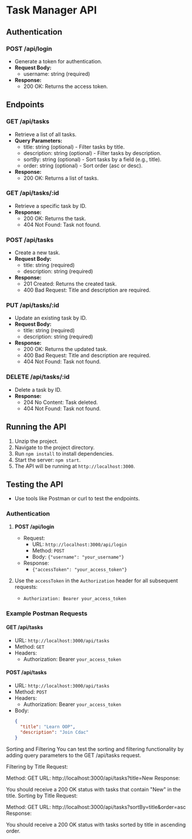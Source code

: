 # Task Manager API

## Authentication

### POST /api/login
- Generate a token for authentication.
- **Request Body:**
  - username: string (required)
- **Response:**
  - 200 OK: Returns the access token.

## Endpoints

### GET /api/tasks
- Retrieve a list of all tasks.
- **Query Parameters:**
  - title: string (optional) - Filter tasks by title.
  - description: string (optional) - Filter tasks by description.
  - sortBy: string (optional) - Sort tasks by a field (e.g., title).
  - order: string (optional) - Sort order (asc or desc).
- **Response:**
  - 200 OK: Returns a list of tasks.

### GET /api/tasks/:id
- Retrieve a specific task by ID.
- **Response:**
  - 200 OK: Returns the task.
  - 404 Not Found: Task not found.

### POST /api/tasks
- Create a new task.
- **Request Body:**
  - title: string (required)
  - description: string (required)
- **Response:**
  - 201 Created: Returns the created task.
  - 400 Bad Request: Title and description are required.

### PUT /api/tasks/:id
- Update an existing task by ID.
- **Request Body:**
  - title: string (required)
  - description: string (required)
- **Response:**
  - 200 OK: Returns the updated task.
  - 400 Bad Request: Title and description are required.
  - 404 Not Found: Task not found.

### DELETE /api/tasks/:id
- Delete a task by ID.
- **Response:**
  - 204 No Content: Task deleted.
  - 404 Not Found: Task not found.

## Running the API

1. Unzip the project.
2. Navigate to the project directory.
3. Run `npm install` to install dependencies.
4. Start the server: `npm start`.
5. The API will be running at `http://localhost:3000`.

## Testing the API

- Use tools like Postman or curl to test the endpoints.

### Authentication

1. **POST /api/login**
   - Request:
     - URL: `http://localhost:3000/api/login`
     - Method: `POST`
     - Body: `{"username": "your_username"}`
   - Response:
     - `{"accessToken": "your_access_token"}`

2. Use the `accessToken` in the `Authorization` header for all subsequent requests:
   - `Authorization: Bearer your_access_token`
### Example Postman Requests

#### GET /api/tasks

- URL: `http://localhost:3000/api/tasks`
- Method: `GET`
- Headers:
  - Authorization: Bearer `your_access_token`

#### POST /api/tasks

- URL: `http://localhost:3000/api/tasks`
- Method: `POST`
- Headers:
  - Authorization: Bearer `your_access_token`
- Body:
  ```json
  {
    "title": "Learn OOP",
    "description": "Join Cdac"
  }
Sorting and Filtering
You can test the sorting and filtering functionality by adding query parameters to the GET /api/tasks request.

Filtering by Title
Request:

Method: GET
URL: http://localhost:3000/api/tasks?title=New
Response:

You should receive a 200 OK status with tasks that contain "New" in the title.
Sorting by Title
Request:

Method: GET
URL: http://localhost:3000/api/tasks?sortBy=title&order=asc
Response:

You should receive a 200 OK status with tasks sorted by title in ascending order.